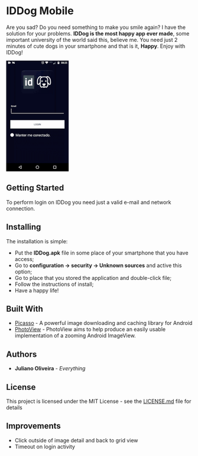 # IDDog Mobile

Are you sad? Do you need something to make you smile again? I have the solution for your problems. **IDDog is the most happy app ever made**, some important university of the world said this, believe me. You need just 2 minutes of cute dogs in your smartphone and that is it, **Happy**. Enjoy with IDDog!

![Sample Usage](demo.gif)

## Getting Started

To perform login on IDDog you need just a valid e-mail and network connection.

## Installing

The installation is simple:

- Put the **IDDog.apk** file in some place of your smartphone that you have access;
- Go to **configuration -> security -> Unknown sources** and active this option;
- Go to place that you stored the application and double-click file;
- Follow the instructions of install;
- Have a happy life!

## Built With

* [Picasso](http://square.github.io/picasso/) - A powerful image downloading and caching library for Android
* [PhotoView](https://github.com/chrisbanes/PhotoView) - PhotoView aims to help produce an easily usable implementation of a zooming Android ImageView.

## Authors

* **Juliano Oliveira** - *Everything*

## License

This project is licensed under the MIT License - see the [LICENSE.md](LICENSE.md) file for details

## Improvements

* Click outside of image detail and back to grid view
* Timeout on login activity

